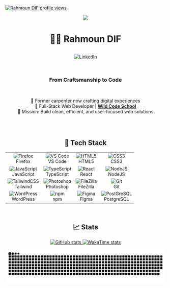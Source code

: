   <p align="left">
  <a href="https://u8views.com/github/rahmoundif">
    <img src="https://u8views.com/api/v1/github/profiles/183239184/views/total-count.svg" alt="Rahmoun DIF profile views" height="30" />
  </a>
</p>
<p align="center">
<img src="https://capsule-render.vercel.app/api?text=Welcome!&animation=fadeIn&type=waving&color=gradient&height=150" />
</p>
 


<h1 align="center">👨‍💻 Rahmoun DIF</h1> <h2 align="center"></h2>
<p align="center">
  <a href="https://www.linkedin.com/in/rahmoun-dif-22891b356" target="_blank">
    <img src="https://cdn.jsdelivr.net/gh/devicons/devicon/icons/linkedin/linkedin-original.svg" height="40" width="40" alt="LinkedIn">
  </a>
</p>
<br>
<h3 align="center">From Craftsmanship to Code</h3>
<br>

<p align="center">
  🔁 Former carpenter now crafting digital experiences<br>
  🚀 Full-Stack Web Developer | <a href="https://www.wildcodeschool.com" target="_blank"><strong>Wild Code School</strong></a><br>
  🎯 Mission: Build clean, efficient, and user-focused web solutions
</p>
<br>
<br>


<h2 align="center">🧰 Tech Stack</h2>

  
  <table align="center">
  <tr>
    <td align="center">
      <img src="https://cdn.jsdelivr.net/gh/devicons/devicon/icons/firefox/firefox-original.svg" height="40" alt="Firefox"/><br/>Firefox
    </td>
    <td align="center">
      <img src="https://cdn.jsdelivr.net/gh/devicons/devicon/icons/vscode/vscode-original.svg" height="40" alt="VS Code"/><br/>VS Code
    </td>
    <td align="center">
      <img src="https://cdn.jsdelivr.net/gh/devicons/devicon/icons/html5/html5-original.svg" height="40" alt="HTML5"/><br/>HTML5
    </td>
    <td align="center">
      <img src="https://cdn.jsdelivr.net/gh/devicons/devicon/icons/css3/css3-original.svg" height="40" alt="CSS3"/><br/>CSS3
    </td>
  </tr>
  <tr>
    <td align="center">
      <img src="https://cdn.jsdelivr.net/gh/devicons/devicon/icons/javascript/javascript-original.svg" height="40" alt="JavaScript"/><br/>JavaScript
    </td>
    <td align="center">
      <img src="https://cdn.jsdelivr.net/gh/devicons/devicon/icons/typescript/typescript-original.svg" height="40" alt="TypeScript"/><br/>TypeScript
    </td>
    <td align="center">
      <img src="https://cdn.jsdelivr.net/gh/devicons/devicon/icons/react/react-original.svg" height="40" alt="React"/><br/>React
    </td>
    <td align="center">
      <img src="https://cdn.jsdelivr.net/gh/devicons/devicon/icons/nodejs/nodejs-original.svg" height="40" alt="NodeJS"/><br/>NodeJS
    </td>
  </tr>
  <tr>
    <td align="center">
      <img src="https://cdn.jsdelivr.net/gh/devicons/devicon/icons/tailwindcss/tailwindcss-original.svg" height="40" alt="TailwindCSS"/><br/>Tailwind
    </td>
    <td align="center">
      <img src="https://cdn.jsdelivr.net/gh/devicons/devicon/icons/photoshop/photoshop-plain.svg" height="40" alt="Photoshop"/><br/>Photoshop
    </td>
    <td align="center">
      <img src="https://cdn.jsdelivr.net/gh/devicons/devicon/icons/filezilla/filezilla-plain.svg" height="40" alt="FileZilla"/><br/>FileZilla
    </td>
    <td align="center">
      <img src="https://cdn.jsdelivr.net/gh/devicons/devicon/icons/git/git-original.svg" height="40" alt="Git"/><br/>Git
    </td>
  </tr>
  <tr>
    <td align="center">
      <img src="https://cdn.jsdelivr.net/gh/devicons/devicon/icons/wordpress/wordpress-original.svg" height="40" alt="WordPress"/><br/>WordPress
    </td>
    <td align="center">
      <img src="https://cdn.jsdelivr.net/gh/devicons/devicon/icons/npm/npm-original-wordmark.svg" height="40" alt="npm"/><br/>npm
    </td>
    <td align="center">
      <img src="https://cdn.jsdelivr.net/gh/devicons/devicon/icons/figma/figma-original.svg" height="40" alt="Figma"/><br/>Figma
    </td>
    <td align="center">
      <img src="https://cdn.jsdelivr.net/gh/devicons/devicon/icons/postgresql/postgresql-original-wordmark.svg" height="40" alt="PostGreSQL"/><br/>PostgreSQL
    </td>
  </tr>
</table>

<br>
<h2 align="center">📈 Stats</h2>

<p align="center">
  <a href="https://github.com/rahmoundif">
    <img
      src="https://github-readme-stats.vercel.app/api?username=rahmoundif&show_icons=true&theme=transparent"
      alt="GitHub stats"
      width="420"
    />
  </a>
  <a href="https://wakatime.com/@Rahmoun" target="_blank" rel="noopener noreferrer">
    <img
      src="https://github-readme-stats.vercel.app/api/wakatime?username=Rahmoun&range=last_year&layout=default&theme=tokyonight&langs_count=5&projects_count=5"
      alt="WakaTime stats"
      width="420"
    />
  </a>
</p>

![Snake animation](https://github.com/rahmoundif/rahmoundif/blob/output/github-contribution-grid-snake.svg)
